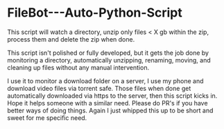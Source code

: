 # FileBot---Auto-Python-Script
This script will watch a directory, unzip only files &lt; X gb within the zip, process them and delete the zip when done.

This script isn't polished or fully developed, but it gets the job done by monitoring a directory, automatically unzipping, renaming, moving, and cleaning up files without any manual intervention.

I use it to monitor a download folder on a server, I use my phone and download video files via torrent safe. Those files when done get automatically downloaded via https to the server, then this script kicks in.   Hope it helps someone with a similar need.  Please do PR's if you have better ways of doing things.   Again I just whipped this up to be short and sweet for me specific need. 
